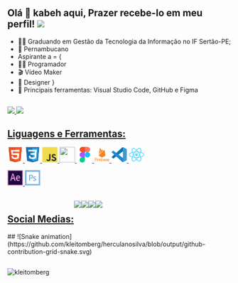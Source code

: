 ## Olá 👋 kabeh aqui, Prazer recebe-lo em meu perfil! <img src="https://media.giphy.com/media/WUlplcMpOCEmTGBtBW/giphy.gif" width="30">

- 👨‍🎓 Graduando em Gestão da Tecnologia da Informação no IF Sertão-PE;
- 🌵 Pernambucano
- Aspirante a = {
 - 👨‍💻 Programador
 - 🎬 Vídeo Maker
 - 🎨 Designer
  }
- 🎒 Principais ferramentas: Visual Studio Code, GitHub e Figma

##

 <div>
  <a href="https://github.com/kleitomberg">
   
  <img height="160em" src="https://github-readme-stats.vercel.app/api?username=kleitomberg&show_icons=true&theme=tokyonight&include_all_commits=true&count_private=true&locale=pt-br"/>
   
  <img height="160em" src="https://github-readme-stats.vercel.app/api/top-langs/?username=kleitomberg&layout=compact&langs_count=7&theme=tokyonight&locale=pt-br"/>
</div>

 <div>
<h2>Liguagens e Ferramentas:</h2> 
<code><img height="35" width="35" src="https://github.com/Kleitomberg/kleitomberg/blob/main/assets/html5/html5-original.svg"></code>
<code><img height="35" width="35" src="https://github.com/Kleitomberg/kleitomberg/blob/main/assets/css3/css3-original.svg"></code>
  <code><img height="35" width="35" src="https://github.com/Kleitomberg/kleitomberg/blob/main/assets/javascript/javascript-original.svg"></code>
<code><img height="35" width="35" src="https://github.com/herculanosilva/herculanosilva/blob/main/assets/bootstrap-plain.svg"></code>
<code><img height="35" width="35" src="https://github.com/Kleitomberg/kleitomberg/blob/main/assets/figma/figma-original.svg"></code>
<code><img height="35" width="35" src="https://github.com/Kleitomberg/kleitomberg/blob/main/assets/firebase/firebase-plain-wordmark.svg"></code>
<code><img height="35" width="35" src="https://github.com/Kleitomberg/kleitomberg/blob/main/assets/vscode/vscode-original.svg"></code>
  <code><img height="35" width="35" src="https://github.com/Kleitomberg/kleitomberg/blob/main/assets/react/react-original.svg"></code>
  
  <code><img height="35" width="35" src="https://github.com/Kleitomberg/kleitomberg/blob/main/assets/aftereffects/aftereffects-original.svg"></code>
  <code><img height="35" width="35" src="https://github.com/Kleitomberg/kleitomberg/blob/main/assets/photoshop/photoshop-line.svg"></code>


  </div><br>

 <div style="display: flex"> 
  <h2>Social Medias:</h2> 
  <a href = "mailto:ozkberguinho@gmail.com"><img src="https://img.shields.io/badge/-Gmail-%23333?style=for-the-badge&logo=gmail&logoColor=white" target="_blank"></a> 
  <a href="https://br.linkedin.com/in/kleitomberg-%E2%A0%80%E2%A0%80%E2%A0%80%E2%A0%80%E2%A0%80%E2%A0%80%E2%A0%80%E2%A0%80-731605116" target="_blank"><img src="https://img.shields.io/badge/-LinkedIn-%230077B5?style=for-the-badge&logo=linkedin&logoColor=white" target="_blank"></a> 
   <a href="https://www.instagram.com/kleitomberg/" target="_blank"><img src="https://img.shields.io/badge/Instagram-E4405F?style=for-the-badge&logo=instagram&logoColor=white" target="_blank"></a>   
   <a href="https://www.youtube.com/channel/UCOFpmcpvb_UmDlc1FoUX55Q" target="_blank"><img src="https://img.shields.io/badge/YouTube-FF0000?style=for-the-badge&logo=youtube&logoColor=white" target="_blank"></a> 
  
   </div>
 ##
 ![Snake animation](https://github.com/kleitomberg/herculanosilva/blob/output/github-contribution-grid-snake.svg)

  

 ##
 <img src="https://komarev.com/ghpvc/?username=kleitomberg&color=brightgreen&label=Visualizacões+do+perfil" alt="kleitomberg"/>
 
